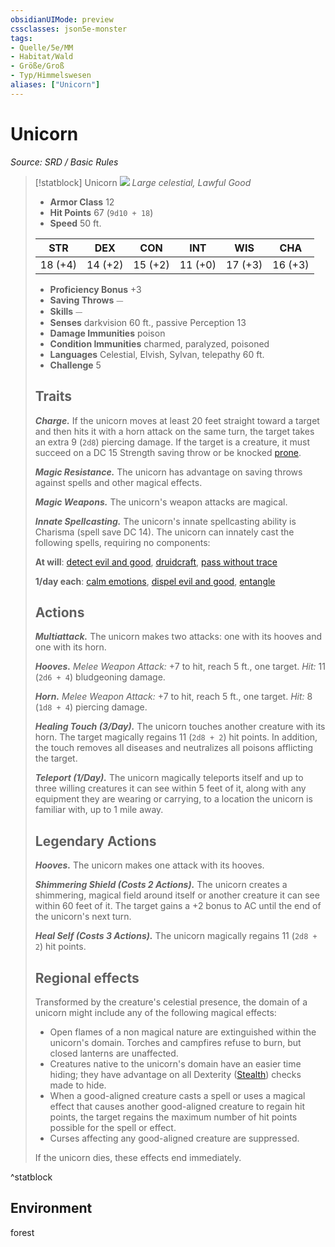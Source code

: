 ```yaml
---
obsidianUIMode: preview
cssclasses: json5e-monster
tags:
- Quelle/5e/MM
- Habitat/Wald
- Größe/Groß
- Typ/Himmelswesen
aliases: ["Unicorn"]
---
```

# Unicorn
*Source: SRD / Basic Rules*  

> [!statblock] Unicorn
> ![](compendium/bestiary/celestial/token/unicorn.png#token)
> *Large celestial, Lawful Good*
> 
> - **Armor Class** 12 
> - **Hit Points** 67 (`9d10 + 18`)
> - **Speed** 50 ft.
> 
> |STR|DEX|CON|INT|WIS|CHA|
> |:---:|:---:|:---:|:---:|:---:|:---:|
> |18 (+4)|14 (+2)|15 (+2)|11 (+0)|17 (+3)|16 (+3)|
> 
> - **Proficiency Bonus** +3
> - **Saving Throws** ⏤
> - **Skills** ⏤
> - **Senses** darkvision 60 ft., passive Perception 13
> - **Damage Immunities** poison
> - **Condition Immunities** charmed, paralyzed, poisoned
> - **Languages** Celestial, Elvish, Sylvan, telepathy 60 ft.
> - **Challenge** 5
> 
> ## Traits
> 
> ***Charge.*** If the unicorn moves at least 20 feet straight toward a target and then hits it with a horn attack on the same turn, the target takes an extra 9 (`2d8`) piercing damage. If the target is a creature, it must succeed on a DC 15 Strength saving throw or be knocked [prone](rules/conditions.md#prone).
> 
> ***Magic Resistance.*** The unicorn has advantage on saving throws against spells and other magical effects.
> 
> ***Magic Weapons.*** The unicorn's weapon attacks are magical.
> 
> ***Innate Spellcasting.*** The unicorn's innate spellcasting ability is Charisma (spell save DC 14). The unicorn can innately cast the following spells, requiring no components:
> 
> **At will**: [detect evil and good](compendium/spells/detect-evil-and-good.md), [druidcraft](compendium/spells/druidcraft.md), [pass without trace](compendium/spells/pass-without-trace.md)
> 
> **1/day each**: [calm emotions](compendium/spells/calm-emotions.md), [dispel evil and good](compendium/spells/dispel-evil-and-good.md), [entangle](compendium/spells/entangle.md)
> 
> ## Actions
> 
> ***Multiattack.*** The unicorn makes two attacks: one with its hooves and one with its horn.
> 
> ***Hooves.*** *Melee Weapon Attack:* +7 to hit, reach 5 ft., one target. *Hit:* 11 (`2d6 + 4`) bludgeoning damage.
> 
> ***Horn.*** *Melee Weapon Attack:* +7 to hit, reach 5 ft., one target. *Hit:* 8 (`1d8 + 4`) piercing damage.
> 
> ***Healing Touch (3/Day).*** The unicorn touches another creature with its horn. The target magically regains 11 (`2d8 + 2`) hit points. In addition, the touch removes all diseases and neutralizes all poisons afflicting the target.
> 
> ***Teleport (1/Day).*** The unicorn magically teleports itself and up to three willing creatures it can see within 5 feet of it, along with any equipment they are wearing or carrying, to a location the unicorn is familiar with, up to 1 mile away.
> 
> ## Legendary Actions
> 
> ***Hooves.*** The unicorn makes one attack with its hooves.
> 
> ***Shimmering Shield (Costs 2 Actions).*** The unicorn creates a shimmering, magical field around itself or another creature it can see within 60 feet of it. The target gains a +2 bonus to AC until the end of the unicorn's next turn.
> 
> ***Heal Self (Costs 3 Actions).*** The unicorn magically regains 11 (`2d8 + 2`) hit points.
> 
> ## Regional effects
> 
> Transformed by the creature's celestial presence, the domain of a unicorn might include any of the following magical effects:
> 
> - Open flames of a non magical nature are extinguished within the unicorn's domain. Torches and campfires refuse to burn, but closed lanterns are unaffected.  
> - Creatures native to the unicorn's domain have an easier time hiding; they have advantage on all Dexterity ([Stealth](rules/skills.md#Stealth)) checks made to hide.  
> - When a good-aligned creature casts a spell or uses a magical effect that causes another good-aligned creature to regain hit points, the target regains the maximum number of hit points possible for the spell or effect.  
> - Curses affecting any good-aligned creature are suppressed.  
> 
> If the unicorn dies, these effects end immediately.
^statblock

## Environment

forest